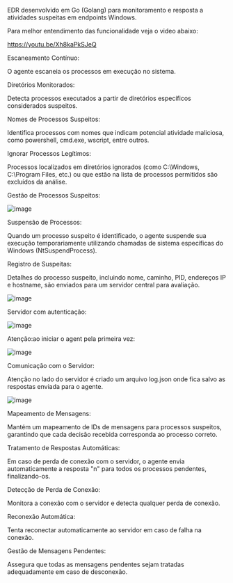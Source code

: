 EDR desenvolvido em Go (Golang) para monitoramento e resposta a atividades suspeitas em endpoints Windows.

Para melhor entendimento das funcionalidade veja o video abaixo:


https://youtu.be/Xh8kaPkSJeQ




Escaneamento Contínuo: 

O agente escaneia os processos em execução no sistema.

Diretórios Monitorados: 

Detecta processos executados a partir de diretórios específicos considerados suspeitos.

Nomes de Processos Suspeitos: 

Identifica processos com nomes que indicam potencial atividade maliciosa, como powershell, cmd.exe, wscript, entre outros.

Ignorar Processos Legítimos: 

Processos localizados em diretórios ignorados (como C:\Windows\, C:\Program Files\, etc.) ou que estão na lista de processos permitidos são excluídos da análise.

Gestão de Processos Suspeitos:


![image](https://github.com/user-attachments/assets/56c4e3b6-39a2-4173-b4bd-e0336653d57b)






Suspensão de Processos:

Quando um processo suspeito é identificado, o agente suspende sua execução temporariamente utilizando chamadas de sistema específicas do Windows (NtSuspendProcess).

Registro de Suspeitas: 

Detalhes do processo suspeito, incluindo nome, caminho, PID, endereços IP e hostname, são enviados para um servidor central para avaliação.


![image](https://github.com/user-attachments/assets/6a2901f9-f5f6-4385-a745-a8fafad126e2)





Servidor com autenticação:

![image](https://github.com/user-attachments/assets/926242b8-2fcc-410d-aad1-4ed744d3c231)





Atenção:ao iniciar o agent pela primeira vez:

![image](https://github.com/user-attachments/assets/4e13e16d-ba3d-4806-bb7d-fc8d9a8bd0f0)



Comunicação com o Servidor:

Atenção no lado do servidor é criado um arquivo log.json onde fica salvo as respostas enviada para o agente.


![image](https://github.com/user-attachments/assets/17279229-e08c-49a7-8f71-72ff6757ec72)





Mapeamento de Mensagens: 

Mantém um mapeamento de IDs de mensagens para processos suspeitos, garantindo que cada decisão recebida corresponda ao processo correto.

Tratamento de Respostas Automáticas: 

Em caso de perda de conexão com o servidor, o agente envia automaticamente a resposta "n" para todos os processos pendentes, finalizando-os.

Detecção de Perda de Conexão: 

Monitora a conexão com o servidor e detecta qualquer perda de conexão.

Reconexão Automática: 

Tenta reconectar automaticamente ao servidor em caso de falha na conexão.

Gestão de Mensagens Pendentes: 

Assegura que todas as mensagens pendentes sejam tratadas adequadamente em caso de desconexão.


